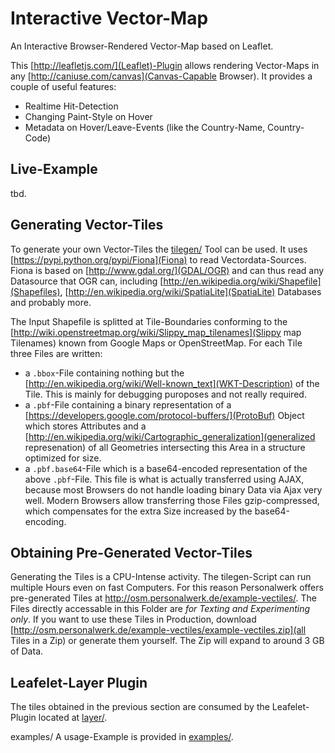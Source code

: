 # Interactive Vector-Map
An Interactive Browser-Rendered Vector-Map based on Leaflet.

This [http://leafletjs.com/](Leaflet)-Plugin allows rendering Vector-Maps in any [http://caniuse.com/canvas](Canvas-Capable Browser). It provides a couple of useful features:
 - Realtime Hit-Detection
 - Changing Paint-Style on Hover
 - Metadata on Hover/Leave-Events (like the Country-Name, Country-Code)

## Live-Example
tbd.

## Generating Vector-Tiles
To generate your own Vector-Tiles the [tilegen/](tilegen.py) Tool can be used. It uses [https://pypi.python.org/pypi/Fiona](Fiona) to read Vectordata-Sources. Fiona is based on [http://www.gdal.org/](GDAL/OGR) and can thus read any Datasource that OGR can, including [http://en.wikipedia.org/wiki/Shapefile](Shapefiles), [http://en.wikipedia.org/wiki/SpatiaLite](SpatiaLite) Databases and probably more.

The Input Shapefile is splitted at Tile-Boundaries conforming to the [http://wiki.openstreetmap.org/wiki/Slippy_map_tilenames](Slippy map Tilenames) known from Google Maps or OpenStreetMap. For each Tile three Files are written:
 - a `.bbox`-File containing nothing but the [http://en.wikipedia.org/wiki/Well-known_text](WKT-Description) of the Tile. This is mainly for debugging puroposes and not really required.
 - a `.pbf`-File containing a binary representation of a [https://developers.google.com/protocol-buffers/](ProtoBuf) Object which stores Attributes and a [http://en.wikipedia.org/wiki/Cartographic_generalization](generalized represenation) of all Geometries intersecting this Area in a structure optimized for size.
 - a `.pbf.base64`-File which is a base64-encoded representation of the above `.pbf`-File. This file is what is actually transferred using AJAX, because most Browsers do not handle loading binary Data via Ajax very well. Modern Browsers allow transferring those Files gzip-compressed, which compensates for the extra Size increased by the base64-encoding.

## Obtaining Pre-Generated Vector-Tiles
Generating the Tiles is a CPU-Intense activity. The tilegen-Script can run multiple Hours even on fast Computers. For this reason Personalwerk offers pre-generated Tiles at http://osm.personalwerk.de/example-vectiles/. The Files directly accessable in this Folder are *for Texting and Experimenting only*. If you want to use these Tiles in Production, download [http://osm.personalwerk.de/example-vectiles/example-vectiles.zip](all Tiles in a Zip) or generate them yourself. The Zip will expand to around 3 GB of Data.

## Leafelet-Layer Plugin
The tiles obtained in the previous section are consumed by the Leafelet-Plugin located at [layer/](layer).

examples/
A usage-Example is provided in [examples/](examples).
